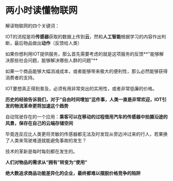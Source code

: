 # 两小时读懂物联网

解读物联网的四个关键词：

IOT的流程是将**传感器**获取的数据上传到**云**，然和**人工智能**根据学习的内容作出判断，最后物品做出**动作**（反馈给人类）

如果你想利用IOT提供服务，那么首先需要考虑的就是这项服务的反馈**"能够解决那些社会问题，能够解决哪些人群的问题"**

如果一个商品能够大幅消减成本，或者能够带来极大的便利性，那么必然能够获得消费者的支持。

IOT要想真正得到普及，必须有用非常突出的实用性，或者非常低廉的价格。

**历史的经验告诉我们，对于“自由时间增加”这件事，人类一直是非常欢迎，IOT引发的物流革命更将加速这个趋势**

自动驾驶存在的一个应用：**乘客可以在移动的过程借用汽车的传感器中拍摄沿途的风景，保存在自己的云端存储空间**

毕竟连反应比人类更将灵敏的传感器都无法及时发现从旁边冲过来的行人，若果换了人类来驾驶难道就能避免事故的发生？

技术的革新是每时每刻都在发生的。

**人们对物品的需求从“拥有”转变为“使用”**

**绝大数追求商品功能差异化的企业，最终都难以摆脱价格竞争的陷阱**

